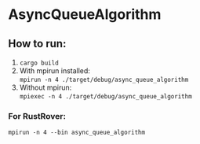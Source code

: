 # AsyncQueueAlgorithm

## How to run:
1. `cargo build`
2. With mpirun installed: \
`mpirun -n 4 ./target/debug/async_queue_algorithm`
2. Without mpirun: \
`mpiexec -n 4 ./target/debug/async_queue_algorithm`

### For RustRover:
`mpirun -n 4 --bin async_queue_algorithm`